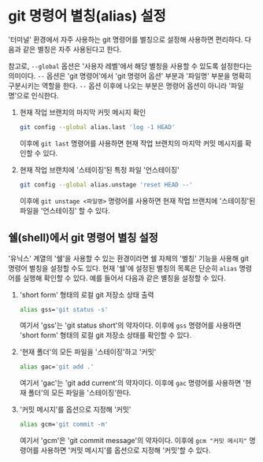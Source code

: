 # git 명령어 별칭(alias) 설정

'터미널' 환경에서 자주 사용하는 git 명령어를 별칭으로 설정해 사용하면 편리하다. 다음과 같은 별칭은 자주 사용된다고 한다.

참고로, `--global` 옵션은 '사용자 레벨'에서 해당 별칭을 사용할 수 있도록 설정한다는 의미이다.
`--` 옵션은 'git 명령어'에서 'git 명령어 옵션' 부분과 '파일명' 부분을 명확히 구분시키는 역할을 한다. `--` 옵션 이후에 나오는 부분은
명령어 옵션이 아니라 '파일명'으로 인식한다.

1. 현재 작업 브랜치의 마지막 커밋 메시지 확인
   ```bash
   git config --global alias.last 'log -1 HEAD'
   ```
   이후에 `git last` 명령어를 사용하면 현재 작업 브랜치의 마지막 커밋 메시지를 확인할 수 있다.

2. 현재 작업 브랜치에 '스테이징'된 특정 파일 '언스테이징'
   ```bash
   git config --global alias.unstage 'reset HEAD --'
   ```
   이후에 `git unstage <파일명>` 명령어를 사용하면 현재 작업 브랜치에 '스테이징'된 파일을 '언스테이징' 할 수 있다.


## 쉘(shell)에서 git 명령어 별칭 설정

'유닉스' 계열의 '쉘'을 사용할 수 있는 환경이라면 쉘 자체의 '별칭' 기능을 사용해 git 명령어 별칭을 설정할 수도 있다.
현재 '쉘'에 설정된 별칭의 목록은 단순히 `alias` 명령어를 실행해 확인할 수 있다. 예를 들어서 다음과 같은 별칭을 설정할 수 있다.

1. 'short form' 형태의 로컬 git 저장소 상태 출력
   ```bash
   alias gss='git status -s'
   ```
   여기서 'gss'는 'git status short'의 약자이다.
   이후에 `gss` 명령어를 사용하면 'short form' 형태의 로컬 git 저장소 상태를 확인할 수 있다.

2. '현재 폴더'의 모든 파일을 '스테이징'하고 '커밋'
   ```bash
   alias gac='git add .'
   ```
   여기서 'gac'는 'git add current'의 약자이다.
   이후에 `gac` 명령어를 사용하면 '현재 폴더'의 모든 파일을 '스테이징'한다.

3. '커밋 메시지'를 옵션으로 지정해 '커밋'
   ```bash
   alias gcm='git commit -m'
   ```
   여기서 'gcm'은 'git commit message'의 약자이다.
   이후에 `gcm "커밋 메시지"` 명령어를 사용하면 '커밋 메시지'를 옵션으로 지정해 '커밋'할 수 있다.
